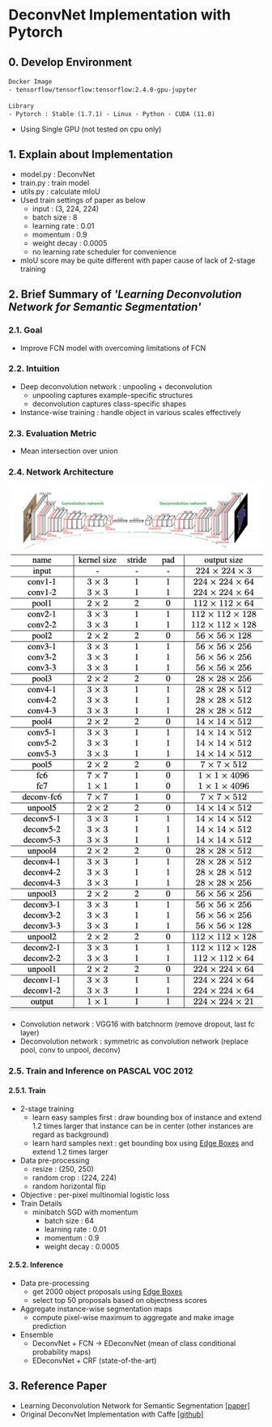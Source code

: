 # DeconvNet Implementation with Pytorch


## 0. Develop Environment
```
Docker Image
- tensorflow/tensorflow:tensorflow:2.4.0-gpu-jupyter

Library
- Pytorch : Stable (1.7.1) - Linux - Python - CUDA (11.0)
```
- Using Single GPU (not tested on cpu only)


## 1. Explain about Implementation
- model.py : DeconvNet
- train.py : train model
- utils.py : calculate mIoU
- Used train settings of paper as below
  * input : (3, 224, 224)
  * batch size : 8
  * learning rate : 0.01
  * momentum : 0.9
  * weight decay : 0.0005
  * no learning rate scheduler for convenience
- mIoU score may be quite different with paper cause of lack of 2-stage training


## 2. Brief Summary of *'Learning Deconvolution Network for Semantic Segmentation'*

### 2.1. Goal
- Improve FCN model with overcoming limitations of FCN

### 2.2. Intuition
- Deep deconvolution network : unpooling + deconvolution
  * unpooling captures example-specific structures
  * deconvolution captures class-specific shapes
- Instance-wise training : handle object in various scales effectively

### 2.3. Evaluation Metric
- Mean intersection over union

### 2.4. Network Architecture
![Architecture](./Figures/Figure_01.png)
![Architecture Detail](./Figures/Figure_02.png)

- Convolution network : VGG16 with batchnorm (remove dropout, last fc layer)
- Deconvolution network : symmetric as convolution network (replace pool, conv to unpool, deconv)

### 2.5. Train and Inference on PASCAL VOC 2012
#### 2.5.1. Train
- 2-stage training
  * learn easy samples first : draw bounding box of instance and extend 1.2 times larger that instance can be in center (other instances are regard as background)
  * learn hard samples next : get bounding box using [Edge Boxes](https://pdollar.github.io/files/papers/ZitnickDollarECCV14edgeBoxes.pdf) and extend 1.2 times larger
- Data pre-processing
  * resize : (250, 250)
  * random crop : (224, 224)
  * random horizontal flip
- Objective : per-pixel multinomial logistic loss
- Train Details
  * minibatch SGD with momentum
    * batch size : 64
    * learning rate : 0.01
    * momentum : 0.9
    * weight decay : 0.0005

#### 2.5.2. Inference
- Data pre-processing
  * get 2000 object proposals using [Edge Boxes](https://pdollar.github.io/files/papers/ZitnickDollarECCV14edgeBoxes.pdf)
  * select top 50 proposals based on objectness scores
- Aggregate instance-wise segmentation maps
  * compute pixel-wise maximum to aggregate and make image prediction
- Ensemble
  * DeconvNet + FCN -> EDeconvNet (mean of class conditional probability maps)
  * EDeconvNet + CRF (state-of-the-art)


## 3. Reference Paper
- Learning Deconvolution Network for Semantic Segmentation [[paper]](https://arxiv.org/pdf/1505.04366.pdf)
- Original DeconvNet Implementation with Caffe [[github]](https://github.com/HyeonwooNoh/DeconvNet)
